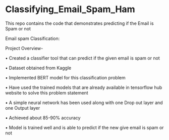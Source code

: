 # Classifying_Email_Spam_Ham
This repo contains the code that demonstrates predicting if the Email is Spam or not

Email spam Classification:   

Project Overview- 

•	Created a classifier tool that can predict if the given email is spam or not

•	Dataset obtained from Kaggle

•	Implemented BERT model for this classification problem

•	Have used the trained models that are already available in tensorflow hub website to solve this problem statement

•	A simple neural network has been used along with one Drop out layer and one Output layer

•	Achieved about 85-90% accuracy 

•	Model is trained well and is able to predict if the new give email  is spam or not
